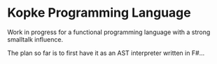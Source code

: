 # Kopke Programming Language

Work in progress for a functional programming language with a strong smalltalk influence.

The plan so far is to first have it as an AST interpreter written in F#...

